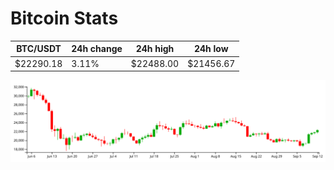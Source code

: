 # Bitcoin Stats

BTC/USDT|24h change|24h high|24h low|
|---|---|---|---|
|$22290.18|3.11%|$22488.00|$21456.67|

<img src="./chart.svg">
